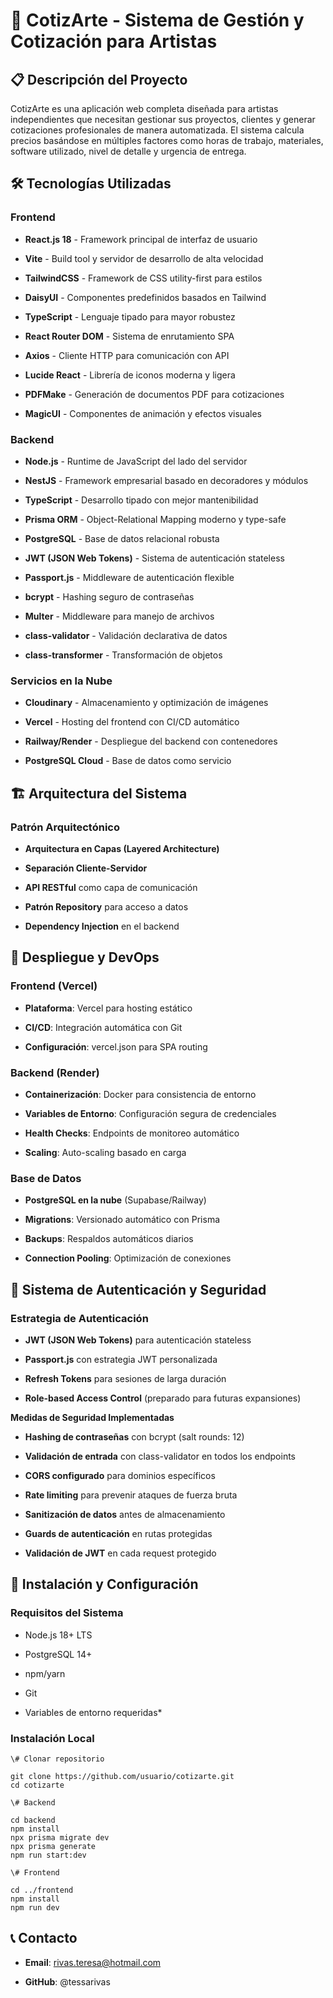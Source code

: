 🎨 CotizArte - Sistema de Gestión y Cotización para Artistas
============================================================

📋 Descripción del Proyecto
---------------------------

CotizArte es una aplicación web completa diseñada para artistas independientes que necesitan gestionar sus proyectos, clientes y generar cotizaciones profesionales de manera automatizada. El sistema calcula precios basándose en múltiples factores como horas de trabajo, materiales, software utilizado, nivel de detalle y urgencia de entrega.

🛠️ Tecnologías Utilizadas
--------------------------

### **Frontend**

*   **React.js 18** - Framework principal de interfaz de usuario
    
*   **Vite** - Build tool y servidor de desarrollo de alta velocidad
    
*   **TailwindCSS** - Framework de CSS utility-first para estilos
    
*   **DaisyUI** - Componentes predefinidos basados en Tailwind
    
*   **TypeScript** - Lenguaje tipado para mayor robustez
    
*   **React Router DOM** - Sistema de enrutamiento SPA
    
*   **Axios** - Cliente HTTP para comunicación con API
    
*   **Lucide React** - Librería de iconos moderna y ligera
    
*   **PDFMake** - Generación de documentos PDF para cotizaciones
    
*   **MagicUI** - Componentes de animación y efectos visuales
    

### **Backend**

*   **Node.js** - Runtime de JavaScript del lado del servidor
    
*   **NestJS** - Framework empresarial basado en decoradores y módulos
    
*   **TypeScript** - Desarrollo tipado con mejor mantenibilidad
    
*   **Prisma ORM** - Object-Relational Mapping moderno y type-safe
    
*   **PostgreSQL** - Base de datos relacional robusta
    
*   **JWT (JSON Web Tokens)** - Sistema de autenticación stateless
    
*   **Passport.js** - Middleware de autenticación flexible
    
*   **bcrypt** - Hashing seguro de contraseñas
    
*   **Multer** - Middleware para manejo de archivos
    
*   **class-validator** - Validación declarativa de datos
    
*   **class-transformer** - Transformación de objetos
    

### **Servicios en la Nube**

*   **Cloudinary** - Almacenamiento y optimización de imágenes
    
*   **Vercel** - Hosting del frontend con CI/CD automático
    
*   **Railway/Render** - Despliegue del backend con contenedores
    
*   **PostgreSQL Cloud** - Base de datos como servicio
    

🏗️ Arquitectura del Sistema
----------------------------

### **Patrón Arquitectónico**

*   **Arquitectura en Capas (Layered Architecture)**
    
*   **Separación Cliente-Servidor**
    
*   **API RESTful** como capa de comunicación
    
*   **Patrón Repository** para acceso a datos
    
*   **Dependency Injection** en el backend
    

🚀 Despliegue y DevOps
---------------------------------------

### **Frontend (Vercel)**

*   **Plataforma**: Vercel para hosting estático
    
*   **CI/CD**: Integración automática con Git
    
*   **Configuración**: vercel.json para SPA routing
    

### **Backend (Render)**

*   **Containerización**: Docker para consistencia de entorno
    
*   **Variables de Entorno**: Configuración segura de credenciales
    
*   **Health Checks**: Endpoints de monitoreo automático
    
*   **Scaling**: Auto-scaling basado en carga
    

### **Base de Datos**

*   **PostgreSQL en la nube** (Supabase/Railway)
    
*   **Migrations**: Versionado automático con Prisma
    
*   **Backups**: Respaldos automáticos diarios
    
*   **Connection Pooling**: Optimización de conexiones


🔐 Sistema de Autenticación y Seguridad
---------------------------------------

### **Estrategia de Autenticación**

*   **JWT (JSON Web Tokens)** para autenticación stateless
    
*   **Passport.js** con estrategia JWT personalizada
    
*   **Refresh Tokens** para sesiones de larga duración
    
*   **Role-based Access Control** (preparado para futuras expansiones)
    

**Medidas de Seguridad Implementadas**

*   **Hashing de contraseñas** con bcrypt (salt rounds: 12)
    
*   **Validación de entrada** con class-validator en todos los endpoints
    
*   **CORS configurado** para dominios específicos
    
*   **Rate limiting** para prevenir ataques de fuerza bruta
    
*   **Sanitización de datos** antes de almacenamiento
    
*   **Guards de autenticación** en rutas protegidas
    
*   **Validación de JWT** en cada request protegido
    

🔧 Instalación y Configuración
---------------------------------------

### **Requisitos del Sistema**

*   Node.js 18+ LTS
    
*   PostgreSQL 14+
    
*   npm/yarn
    
*   Git

*   Variables de entorno requeridas*


### **Instalación Local**
```
\# Clonar repositorio

git clone https://github.com/usuario/cotizarte.git
cd cotizarte

\# Backend

cd backend
npm install
npx prisma migrate dev
npx prisma generate
npm run start:dev

\# Frontend

cd ../frontend
npm install
npm run dev
```

📞 Contacto
-----------

*   **Email**: rivas.teresa@hotmail.com
    
*   **GitHub**: @tessarivas